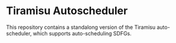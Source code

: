 # Tiramisu Autoscheduler

This repository contains a standalong version of the Tiramisu auto-scheduler, which supports auto-scheduling SDFGs.
